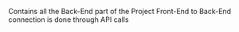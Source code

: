 Contains all the Back-End part of the Project Front-End to Back-End connection is done through API calls
